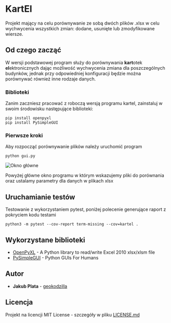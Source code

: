 # KartEl

Projekt mający na celu porównywanie ze sobą dwóch plików .xlsx w celu wychwycenia
wszystkich zmian: dodane, usunięte lub zmodyfikowane wiersze.

## Od czego zacząć

W wersji podstawowej program służy do porównywania **kart**otek **el**ektronicznych
dając możliwość wychwycenia zmiana dla poszczególnych budynków, jednak przy odpowiedniej
konfiguracji będzie można porównywać również inne rodzaje danych.

### Biblioteki

Zanim zaczniesz pracować z roboczą wersją programu kartel, zainstaluj w swoim środowisku następujące biblioteki:

```
pip install openpyxl
pip install PySimpleGUI
```

### Pierwsze kroki

Aby rozpocząć porównywanie plików należy uruchomić program

```
python gui.py
```

![Okno główne](https://github.com/geokodzilla/kartel/img/main.jpg)

Powyżej główne okno programu w którym wskazujemy pliki do porównania oraz 
ustalamy parametry dla danych w plikach xlsx

## Uruchamianie testów

Testowanie z wykorzystaniem pytest, poniżej polecenie generujące raport z pokryciem kodu testami

```o
python3 -m pytest --cov-report term-missing --cov=kartel .
```

## Wykorzystane biblioteki

* [OpenPyXL](https://openpyxl.readthedocs.io/en/stable/) - A Python library to read/write Excel 2010 xlsx/xlsm file
* [PySimpleGUI](https://pysimplegui.readthedocs.io/en/latest/) - Python GUIs For Humans

## Autor

* **Jakub Plata** - [geokodzilla](https://github.com/geokodzilla)

## Licencja

Projekt na licencji MIT License - szczegóły w pliku [LICENSE.md](LICENSE.md) 
